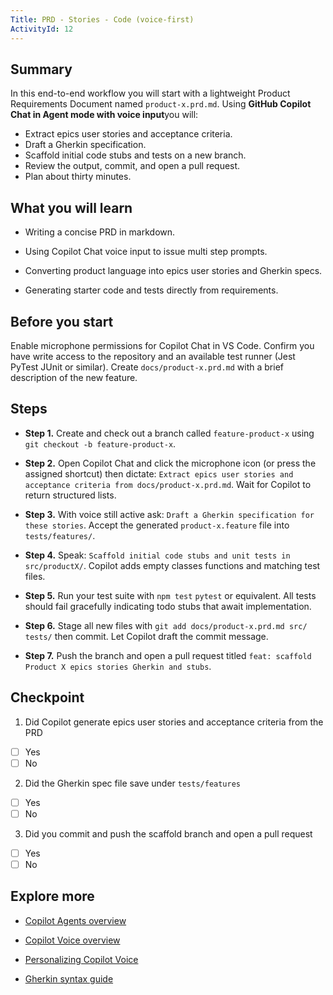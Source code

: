 ```yaml
---
Title: PRD - Stories - Code (voice-first)
ActivityId: 12
---
```


## Summary

In this end-to-end workflow you will start with a lightweight Product Requirements Document named `product-x.prd.md`. Using **GitHub Copilot Chat in Agent mode with voice input**you will:

- Extract epics user stories and acceptance criteria.
- Draft a Gherkin specification.
- Scaffold initial code stubs and tests on a new branch.
- Review the output, commit, and open a pull request.
- Plan about thirty minutes.

## What you will learn

- Writing a concise PRD in markdown.

- Using Copilot Chat voice input to issue multi step prompts.

- Converting product language into epics user stories and Gherkin specs.

- Generating starter code and tests directly from requirements.

## Before you start

Enable microphone permissions for Copilot Chat in VS Code. Confirm you have write access to the repository and an available test runner (Jest PyTest JUnit or similar). Create `docs/product-x.prd.md` with a brief description of the new feature.

## Steps

- **Step 1.** Create and check out a branch called `feature-product-x` using `git checkout -b feature-product-x`.

- **Step 2.** Open Copilot Chat and click the microphone icon (or press the assigned shortcut) then dictate: `Extract epics user stories and acceptance criteria from docs/product-x.prd.md`. Wait for Copilot to return structured lists.

- **Step 3.** With voice still active ask: `Draft a Gherkin specification for these stories`. Accept the generated `product-x.feature` file into `tests/features/`.

- **Step 4.** Speak: `Scaffold initial code stubs and unit tests in src/productX/`. Copilot adds empty classes functions and matching test files.

- **Step 5.** Run your test suite with `npm test` `pytest` or equivalent. All tests should fail gracefully indicating todo stubs that await implementation.

- **Step 6.** Stage all new files with `git add docs/product-x.prd.md src/ tests/` then commit. Let Copilot draft the commit message.

- **Step 7.** Push the branch and open a pull request titled `feat: scaffold Product X epics stories Gherkin and stubs`.

## Checkpoint

1. Did Copilot generate epics user stories and acceptance criteria from the PRD

- [ ] Yes
- [ ] No

2. Did the Gherkin spec file save under `tests/features`

- [ ] Yes
- [ ] No

3. Did you commit and push the scaffold branch and open a pull request

- [ ] Yes
- [ ] No

## Explore more

- [Copilot Agents overview](https://code.visualstudio.com/docs/copilot/chat/chat-agent-mode)

- [Copilot Voice overview](https://githubnext.com/projects/copilot-voice/)

- [Personalizing Copilot Voice](https://code.visualstudio.com/docs/configure/accessibility/voice)

- [Gherkin syntax guide](https://cucumber.io/docs/gherkin/)
